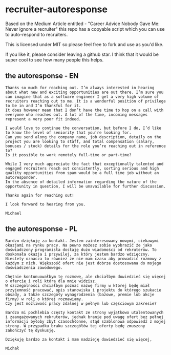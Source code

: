 # recruiter-autoresponse
Based on the Medium Article entitled - "Career Advice Nobody Gave Me: Never ignore a recruiter" this repo has a copyable script which you can use to auto-respond to recruiters.

This is licensed under MIT so please feel free to fork and use as you'd like. 

If you like it, please consider leaving a github star.  I think that it would be super cool to see how many people this helps.

## the autoresponse - EN

```
Thanks so much for reaching out. I’m always interested in hearing about what new and exciting opportunities are out there. I’m sure you can imagine that as a software engineer I get a very high volume of recruiters reaching out to me. It is a wonderful position of privilege to be in and I’m thankful for it.
It does however mean that I don’t have the time to hop on a call with everyone who reaches out. A lot of the time, incoming messages represent a very poor fit indeed.

I would love to continue the conversation, but before I do, I’d like to know the level of seniority that you’re looking for.
Can you send along the company name, job description, details on the project you are looking to staff, and total compensation (salary, bonuses / stock) details for the role you’re reaching out in reference to?
Is it possible to work remotely full-time or part-time?

While I very much appreciate the fact that exceptionally talented and engaged recruiters reach out consistently, sorting serious and high quality opportunities from spam would be a full time job without an autoresponder.
In the absence of detailed information regarding the nature of the opportunity in question, I will be unavailable for further discussion. 

Thanks again for reaching out!

I look forward to hearing from you.

Michael
```


## the autoresponse - PL

```
Bardzo dziękuję za kontakt. Jestem zainteresowany nowymi, ciekawymi okazjami na rynku pracy. Na pewno możesz sobie wyobrazić że jako doświadczony programista dostaję dużo wiadomości od rekruterów. To doskonała okazja i przywilej, za który jestem bardzo wdzięczny.
Niestety oznacza to również że nie mam czasu aby prowadzić rozmowy z każdym z nich. Większość ofert nie jest dobrze dostosowana do mojego doświadczenia zawodowego.

Chętnie kontunuowałbym tę rozmowę, ale chciałbym dowiedzieć się więcej o ofercie i roli którą dla mnie widzisz.
W szczególności chciałbym poznać nazwę firmy w której będę miał przyjemność pracować, opis stanowiska i projektu do którego szukacie obsady, a także szczegóły wynagrodzenia (bazowe, premie lub akcje firmy) w roli o której rozmawiamy.
Czy jest możliwość pracy zdalnej w pełnym lub częściowym zakresie?

Bardzo mi pochlebia częsty kontakt ze strony wyjątkowo utalentowanych i zaangażowanych rekruterów, jednak branie pod uwagę ofert bez pełnej informacji byłoby zbyt czasochłonne, stąd szablonowa odpowiedź z mojej strony. W przypadku braku szczegółów tej oferty będę zmuszony zakończyć tę dyskusję. 

Dziękuję bardzo za kontakt i mam nadzieję dowiedzieć się więcej,

Michał
```

